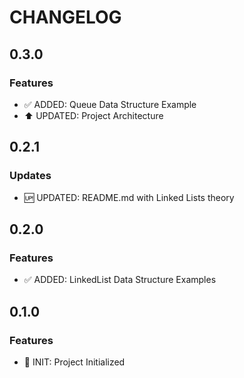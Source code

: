 # CHANGELOG

## 0.3.0

### Features

- ✅ ADDED: Queue Data Structure Example
- ⬆ UPDATED: Project Architecture

## 0.2.1

### Updates

- 🆙 UPDATED: README.md with Linked Lists theory

## 0.2.0

### Features

- ✅ ADDED: LinkedList Data Structure Examples

## 0.1.0

### Features

- 🚀 INIT: Project Initialized
